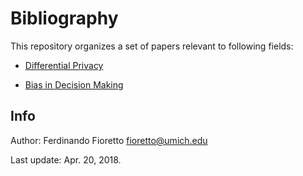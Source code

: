 # Bibliography 

This repository organizes a set of papers relevant to following fields:

- [Differential Privacy](privacy/README.md)

- [Bias in Decision Making](bias/README.md)



## Info
Author: Ferdinando Fioretto <fioretto@umich.edu>

Last update: Apr. 20, 2018.